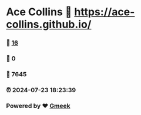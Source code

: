 # Ace Collins :link: https://ace-collins.github.io/ 
### :page_facing_up: [16](https://ace-collins.github.io//tag.html) 
### :speech_balloon: 0 
### :hibiscus: 7645 
### :alarm_clock: 2024-07-23 18:23:39 
### Powered by :heart: [Gmeek](https://github.com/Meekdai/Gmeek)
